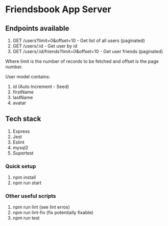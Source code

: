 # Friendsbook App Server

## Endpoints available

1. GET /users?limit=0&offset=10 - Get list of all users (paginated)
2. GET /users/:id - Get user by id
3. GET /users/:id/friends?limit=0&offset=10 - Get user friends (paginated)

Where limit is the number of records to be fetched and offset is the page number.

User model contains:
1. id (Auto Increment - Seed)
2. firstName
3. lastName
4. avatar

## Tech stack
1. Express
2. Jest
3. Eslint
4. mysql2
5. Supertest

### Quick setup
1. npm install
2. npm run start

### Other useful scripts
1. npm run lint (see lint erros)
2. npm run lint-fix (fix potentially fixable)
3. npm run test
